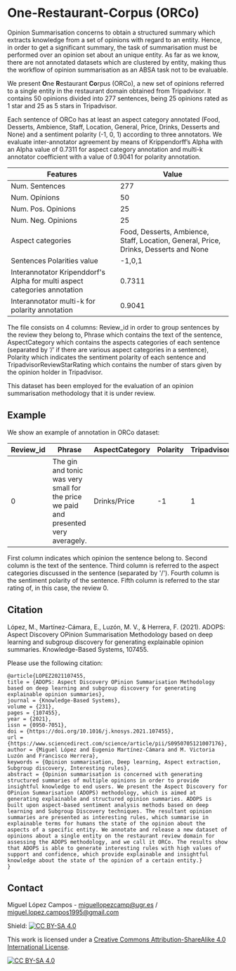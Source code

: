 # **O**ne-**R**estaurant-**Co**rpus (ORCo)
Opinion Summarisation concerns to obtain a structured summary which extracts knowledge from a set of opinions with regard  to  an  entity. Hence, in order to get a significant summary, the task of summarisation must be performed over an opinion set about an unique entity. As far as we know, there are not annotated datasets which are clustered by entity, making thus the workflow of opinion summarisation as an ABSA task not to be evaluable. 

We present **O**ne **R**estaurant **Co**rpus (ORCo), a new set of opinions referred to a single entity in the restaurant domain obtained from Tripadvisor. It contains 50 opinions divided into 277 sentences, being 25 opinions rated as 1  star and 25 as 5 stars in Tripadvisor. 

Each sentence of ORCo has at least an aspect category annotated (Food, Desserts, Ambience, Staff, Location, General, Price, Drinks, Desserts and None) and a sentiment polarity (-1, 0, 1) according to three annotators. We evaluate inter-annotator agreement by means of Krippendorff’s Alpha with an Alpha value of 0.7311 for aspect category annotation and multi-k annotator coefficient with a value of 0.9041 for polarity annotation.

| Features      | Value |
| ----------- | ----------- |
| Num. Sentences      | 277       |
| Num. Opinions   | 50        |
| Num. Pos. Opinions | 25 |
| Num. Neg. Opinions | 25 |
| Aspect categories | Food, Desserts, Ambience, Staff, Location, General, Price, Drinks, Desserts and None|
| Sentences Polarities value | -1,0,1|
| Interannotator Kripenddorf's Alpha for multi aspect categories annotation | 0.7311 |
| Interannotator multi-k for polarity annotation | 0.9041 |

The file consists on 4 columns: Review_id in order to group sentences by the review they belong to, Phrase which contains the text of the sentence, AspectCategory which contains the aspects categories of each sentence (separated by ‘/’ if there are various aspect categories in a sentence), Polarity which indicates the sentiment polarity of each sentence and TripadvisorReviewStarRating which contains the number of stars given by the opinion holder in Tripadvisor.

This dataset has been employed for the evaluation of an opinion summarisation methodology that it is under review. 

## Example
We show an example of annotation in ORCo dataset:

| Review_id | Phrase | AspectCategory | Polarity | TripadvisorReviewStarRating |
| ----------- | ----------- | ----------- | ----------- | ----------- |
| 0	| The gin and tonic was very small for the price we paid and presented very averagely. 	| Drinks/Price	| -1	| 1 |

First column indicates which opinion the sentence belong to. Second column is the text of the sentence. Third column is referred to the aspect categories discussed in the sentence (separated by '/'). Fourth column is the sentiment polarity of the sentence. Fifth column is referred to the star rating of, in this case, the review 0.





## Citation
López, M., Martínez-Cámara, E., Luzón, M. V., & Herrera, F. (2021). ADOPS: Aspect Discovery OPinion Summarisation Methodology based on deep learning and subgroup discovery for generating explainable opinion summaries. Knowledge-Based Systems, 107455. 


Please use the following citation:

```
@article{LOPEZ2021107455,
title = {ADOPS: Aspect Discovery OPinion Summarisation Methodology based on deep learning and subgroup discovery for generating explainable opinion summaries},
journal = {Knowledge-Based Systems},
volume = {231},
pages = {107455},
year = {2021},
issn = {0950-7051},
doi = {https://doi.org/10.1016/j.knosys.2021.107455},
url = {https://www.sciencedirect.com/science/article/pii/S0950705121007176},
author = {Miguel López and Eugenio Martínez-Cámara and M. Victoria Luzón and Francisco Herrera},
keywords = {Opinion summarisation, Deep learning, Aspect extraction, Subgroup discovery, Interesting rules},
abstract = {Opinion summarisation is concerned with generating structured summaries of multiple opinions in order to provide insightful knowledge to end users. We present the Aspect Discovery for OPinion Summarisation (ADOPS) methodology, which is aimed at generating explainable and structured opinion summaries. ADOPS is built upon aspect-based sentiment analysis methods based on deep learning and Subgroup Discovery techniques. The resultant opinion summaries are presented as interesting rules, which summarise in explainable terms for humans the state of the opinion about the aspects of a specific entity. We annotate and release a new dataset of opinions about a single entity on the restaurant review domain for assessing the ADOPS methodology, and we call it ORCo. The results show that ADOPS is able to generate interesting rules with high values of support and confidence, which provide explainable and insightful knowledge about the state of the opinion of a certain entity.}
}
```

## Contact
Miguel López Campos - miguellopezcamp@ugr.es / miguel.lopez.campos1995@gmail.com


Shield: [![CC BY-SA 4.0][cc-by-sa-shield]][cc-by-sa]

This work is licensed under a
[Creative Commons Attribution-ShareAlike 4.0 International License][cc-by-sa].

[![CC BY-SA 4.0][cc-by-sa-image]][cc-by-sa]

[cc-by-sa]: http://creativecommons.org/licenses/by-sa/4.0/
[cc-by-sa-image]: https://licensebuttons.net/l/by-sa/4.0/88x31.png
[cc-by-sa-shield]: https://img.shields.io/badge/License-CC%20BY--SA%204.0-lightgrey.svg

